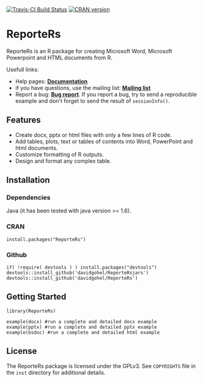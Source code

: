 [![Travis-CI Build Status](https://travis-ci.org/davidgohel/ReporteRs.svg?branch=master)](https://travis-ci.org/davidgohel/ReporteRs)
[![CRAN version](http://www.r-pkg.org/badges/version/ReporteRs)](http://cran.rstudio.com/web/packages/ReporteRs/index.html)

ReporteRs
======
ReporteRs is an R package for creating Microsoft Word, Microsoft Powerpoint and HTML documents from R.

Usefull links: 

* Help pages: [**Documentation**](http://davidgohel.github.io/ReporteRs/index.html) 
* if you have questions, use the mailing list: [**Mailing list**](http://groups.google.com/forum/#!forum/reporters-package "if you have questions, use the mailing list")  
* Report a bug: [**Bug report**](http://github.com/davidgohel/ReporteRs/issues "please provide a reproducible example"). If you report a bug, try to send a reproducible example 
    and don't forget to send the result of `sessionInfo()`.
        
Features
--------
* Create docx, pptx or html files with only a few lines of R code.
* Add tables, plots, text or tables of contents into Word, PowerPoint and html documents.
* Customize formatting of R outputs.
* Design and format any complex table.

Installation
------------

### Dependencies

Java (it has been tested with java version >= 1.6).

### CRAN

    install.packages("ReporteRs")

### Github

    if( !require( devtools ) ) install.packages("devtools")
    devtools::install_github('davidgohel/ReporteRsjars')
    devtools::install_github('davidgohel/ReporteRs')

Getting Started
---------------

    library(ReporteRs)
    
    example(docx) #run a complete and detailed docx example
    example(pptx) #run a complete and detailed pptx example
    example(bsdoc) #run a complete and detailed html example
    
License
-------
The ReporteRs package is licensed under the GPLv3. See ``COPYRIGHTS`` file in the ``inst`` directory for additional details.
